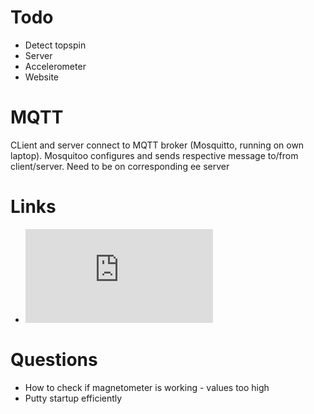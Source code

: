 
# Todo
* Detect topspin
* Server
* Accelerometer
* Website
# MQTT
CLient and server connect to MQTT broker (Mosquitto, running on own laptop). Mosquitoo configures and sends respective message to/from client/server. Need to be on corresponding ee server

# Links
* ![i2c](https://docs.micropython.org/en/latest/esp8266/library/machine.I2C.html#machine.I2C.readfrom_mem)





# Questions

* How to check if magnetometer is working - values too high
* Putty startup efficiently
